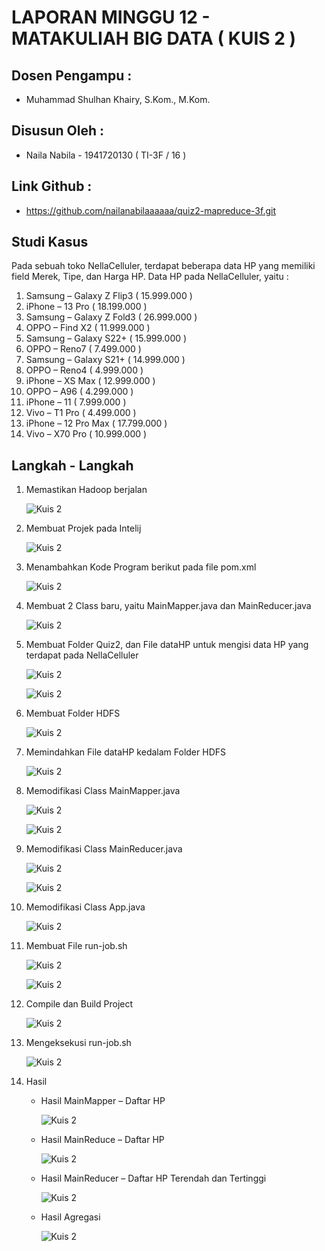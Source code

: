 # LAPORAN MINGGU 12 - MATAKULIAH BIG DATA (  KUIS 2 )

## Dosen Pengampu : 
- Muhammad Shulhan Khairy, S.Kom., M.Kom.

## Disusun Oleh :
- Naila Nabila - 1941720130 ( TI-3F / 16 )

## Link Github : 
- https://github.com/nailanabilaaaaaa/quiz2-mapreduce-3f.git

## Studi Kasus
Pada sebuah toko NellaCelluler, terdapat beberapa data HP yang memiliki field Merek, Tipe, dan Harga HP. Data HP pada NellaCelluler, yaitu :
1. Samsung – Galaxy Z Flip3 ( 15.999.000 ) 
2. iPhone – 13 Pro ( 18.199.000 ) 
3. Samsung – Galaxy Z Fold3 ( 26.999.000 ) 
4. OPPO – Find X2  ( 11.999.000 )
5. Samsung – Galaxy S22+ ( 15.999.000 ) 
6. OPPO – Reno7 ( 7.499.000 ) 
7. Samsung – Galaxy S21+ ( 14.999.000 ) 
8. OPPO – Reno4 ( 4.999.000 ) 
9. iPhone – XS Max ( 12.999.000 ) 
10. OPPO – A96 ( 4.299.000 ) 
11. iPhone – 11 ( 7.999.000 ) 
12. Vivo – T1 Pro ( 4.499.000 ) 
13. iPhone – 12 Pro Max ( 17.799.000 ) 
14. Vivo – X70 Pro ( 10.999.000 )

## Langkah - Langkah

1. Memastikan Hadoop berjalan

    ![Kuis 2](img/1.jpg)

2. Membuat Projek pada Intelij

    ![Kuis 2](img/2.jpg)

3. Menambahkan Kode Program berikut pada file pom.xml

    ![Kuis 2](img/3.jpg)

4. Membuat 2 Class baru, yaitu MainMapper.java dan MainReducer.java

    ![Kuis 2](img/4.jpg)

5. Membuat Folder Quiz2, dan File dataHP untuk mengisi data HP yang terdapat pada NellaCelluler

    ![Kuis 2](img/5.jpg)

    ![Kuis 2](img/6.jpg)

6. Membuat Folder HDFS

    ![Kuis 2](img/7.jpg)

7. Memindahkan File dataHP kedalam Folder HDFS

    ![Kuis 2](img/8.jpg)

8. Memodifikasi Class MainMapper.java

    ![Kuis 2](img/9.jpg)

    ![Kuis 2](img/10.jpg)

9. Memodifikasi Class MainReducer.java

    ![Kuis 2](img/11.jpg)

    ![Kuis 2](img/12.jpg)

10. Memodifikasi Class App.java

    ![Kuis 2](img/13.jpg)
    
11. Membuat File run-job.sh

    ![Kuis 2](img/14.jpg)

    ![Kuis 2](img/15.jpg)

12. Compile dan Build Project

    ![Kuis 2](img/16.jpg)

13. Mengeksekusi run-job.sh

    ![Kuis 2](img/17.jpg)

14. Hasil
    - Hasil MainMapper – Daftar HP

        ![Kuis 2](img/18.jpg)

    - Hasil MainReduce – Daftar HP

        ![Kuis 2](img/19.jpg)

    - Hasil MainReducer – Daftar HP Terendah dan Tertinggi

        ![Kuis 2](img/20.jpg)

    - Hasil Agregasi

        ![Kuis 2](img/21.jpg)